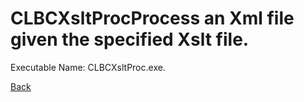 
# CLBCXsltProcProcess an Xml file given the specified Xslt file.
          
Executable Name: CLBCXsltProc.exe.

<a href="../../README.md">Back</a>